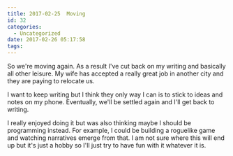 ```yaml
---
title: 2017-02-25  Moving
id: 32
categories:
  - Uncategorized
date: 2017-02-26 05:17:58
tags:
---
```


So we're moving again. As a result I've cut back on my writing and basically all other leisure. My wife has accepted a really great job in another city and they are paying to relocate us.

I want to keep writing but I think they only way I can is to stick to ideas and notes on my phone. Eventually, we'll be settled again and I'll get back to writing.

I really enjoyed doing it but was also thinking maybe I should be programming instead. For example, I could be building a roguelike game and watching narratives emerge from that. I am not sure where this will end up but it's just a hobby so I'll just try to have fun with it whatever it is.